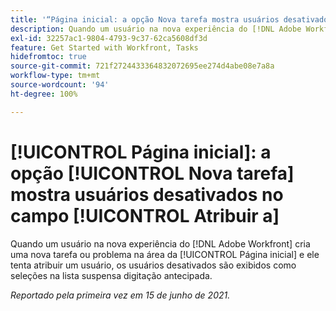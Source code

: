 ```yaml
---
title: '“Página inicial: a opção Nova tarefa mostra usuários desativados no campo Atribuir a”'
description: Quando um usuário na nova experiência do [!DNL Adobe Workfront] cria uma nova tarefa ou problema na área da Página inicial e ele tenta atribuir um usuário, os usuários desativados são exibidos como seleções na lista suspensa [!UICONTROL digitação antecipada].
exl-id: 32257ac1-9804-4793-9c37-62ca5608df3d
feature: Get Started with Workfront, Tasks
hidefromtoc: true
source-git-commit: 721f2724433364832072695ee274d4abe08e7a8a
workflow-type: tm+mt
source-wordcount: '94'
ht-degree: 100%

---
```


# [!UICONTROL Página inicial]: a opção [!UICONTROL Nova tarefa] mostra usuários desativados no campo [!UICONTROL Atribuir a]

Quando um usuário na nova experiência do [!DNL Adobe Workfront] cria uma nova tarefa ou problema na área da [!UICONTROL Página inicial] e ele tenta atribuir um usuário, os usuários desativados são exibidos como seleções na lista suspensa digitação antecipada.

_Reportado pela primeira vez em 15 de junho de 2021._
